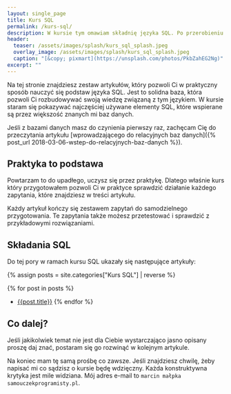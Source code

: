 ```yaml
---
layout: single_page
title: Kurs SQL
permalink: /kurs-sql/
description: W kursie tym omawiam składnię języka SQL. Po przerobieniu tego kursu będziesz wiedzieć czym jest SQL i jak go używać do pracy z bazami danych.
header:
  teaser: /assets/images/splash/kurs_sql_splash.jpeg
  overlay_image: /assets/images/splash/kurs_sql_splash.jpeg
  caption: "[&copy; pixmart](https://unsplash.com/photos/PkbZahEG2Ng)"
excerpt: ""
---
```


Na tej stronie znajdziesz zestaw artykułów, który pozwoli Ci w praktyczny sposób nauczyć się podstaw języka SQL. Jest to solidna baza, która pozwoli Ci rozbudowywać swoją wiedzę związaną z tym językiem. W kursie staram się pokazywać najczęściej używane elementy SQL, które wspierane są przez większość znanych mi baz danych.

Jeśli z bazami danych masz do czynienia pierwszy raz, zachęcam Cię do przeczytania artykułu [wprowadzającego do relacyjnych baz danych]({% post_url 2018-03-06-wstep-do-relacyjnych-baz-danych %}).

## Praktyka to podstawa

Powtarzam to do upadłego, uczysz się przez praktykę. Dlatego właśnie kurs który przygotowałem pozwoli Ci w praktyce sprawdzić działanie każdego zapytania, które znajdziesz w treści artykułu.

Każdy artykuł kończy się zestawem zapytań do samodzielnego przygotowania. Te zapytania także możesz przetestować i sprawdzić z przykładowymi rozwiązaniami.

## Składania SQL

Do tej pory w ramach kursu SQL ukazały się następujące artykuły:

{% assign posts = site.categories["Kurs SQL"] | reverse %}

{% for post in posts %}
* [{{post.title}}]({{post.url}})
{% endfor %}

## Co dalej?

Jeśli jakikolwiek temat nie jest dla Ciebie wystarczająco jasno opisany proszę daj znać, postaram się go rozwinąć w kolejnym artykule.

Na koniec mam tę samą prośbę co zawsze. Jeśli znajdziesz chwilę, żeby napisać mi co sądzisz o kursie będę wdzięczny. Każda konstruktywna krytyka jest mile widziana. Mój adres e-mail to `marcin małpka samouczekprogramisty.pl`.
